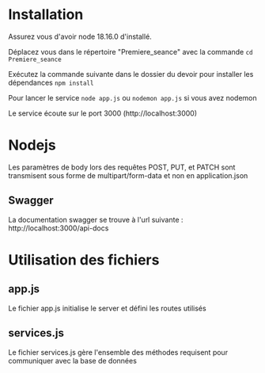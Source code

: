 # Installation
Assurez vous d'avoir node 18.16.0 d'installé.

Déplacez vous dans le répertoire "Premiere_seance" avec la commande
`cd Premiere_seance`

Exécutez la commande suivante dans le dossier du devoir pour installer les dépendances
`npm install`

Pour lancer le service 
`node app.js` ou `nodemon app.js` si vous avez nodemon

Le service écoute sur le port 3000 (http://localhost:3000)

# Nodejs
Les paramètres de body lors des requêtes POST, PUT, et PATCH sont transmisent sous forme de multipart/form-data et non en application.json

## Swagger 
La documentation swagger se trouve à l'url suivante : http://localhost:3000/api-docs

# Utilisation des fichiers
## app.js
Le fichier app.js initialise le server et défini les routes utilisés

## services.js
Le fichier services.js gère l'ensemble des méthodes requisent pour communiquer avec la base de données